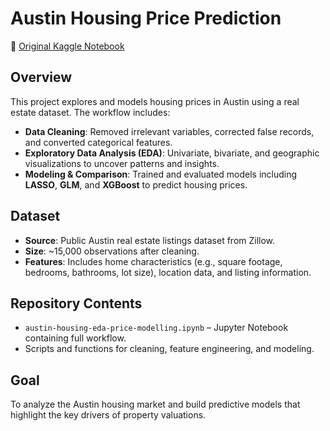 # Austin Housing Price Prediction  

📌 [Original Kaggle Notebook](https://www.kaggle.com/code/danielcowleydata/austin-housing-eda-price-modelling)  

## Overview  
This project explores and models housing prices in Austin using a real estate dataset. The workflow includes:  

- **Data Cleaning**: Removed irrelevant variables, corrected false records, and converted categorical features.  
- **Exploratory Data Analysis (EDA)**: Univariate, bivariate, and geographic visualizations to uncover patterns and insights.  
- **Modeling & Comparison**: Trained and evaluated models including **LASSO**, **GLM**, and **XGBoost** to predict housing prices.  

## Dataset  
- **Source**: Public Austin real estate listings dataset from Zillow.  
- **Size**: ~15,000 observations after cleaning.  
- **Features**: Includes home characteristics (e.g., square footage, bedrooms, bathrooms, lot size), location data, and listing information.  

## Repository Contents  
- `austin-housing-eda-price-modelling.ipynb` – Jupyter Notebook containing full workflow.  
- Scripts and functions for cleaning, feature engineering, and modeling.  

## Goal  
To analyze the Austin housing market and build predictive models that highlight the key drivers of property valuations.  
